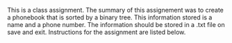 This is a class assignment. The summary of this assignement was to create a phonebook that is sorted by a binary tree. This information stored is a name and a phone number. The information should be stored in a .txt file on save and exit. Instructions for the assignment are listed below.
